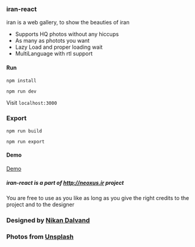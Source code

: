 ### iran-react 

iran is a web gallery, to show the beauties of iran

* Supports HQ photos without any hiccups
* As many as photots you want
* Lazy Load and proper loading wait
* MultiLanguage with rtl support
#### Run

`npm install`

`npm run dev`

Visit `localhost:3000`

### Export

`npm run build`

`npm run export`

#### Demo

<a href="https://neoxus.ir/demo/iran-react">Demo</a>

##### iran-react is a part of http://neoxus.ir project

You are free to use as you like as long as you give the right credits to the project and to the designer


### <div>Designed by <a href="https://nikandlv.ir">Nikan Dalvand</a></div>
### <div>Photos from <a href="https://unsplash.com">Unsplash</a></div>
